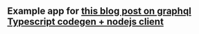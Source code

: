 ## Example app for [this blog post on graphql Typescript codegen + nodejs client](https://letsprogramit.com/posts/nodejs-typescript-client-to-access-graphql/)
